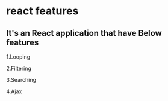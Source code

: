 # react features

## It's an React application that have Below features 

<p> 1.Looping</p>
<p> 2.Filtering </p>
<p> 3.Searching </p>
<p> 4.Ajax </p>
